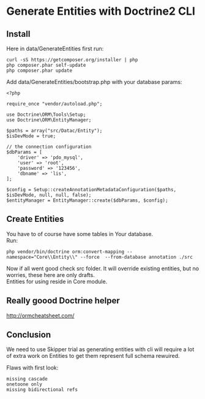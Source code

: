 # Generate Entities with Doctrine2 CLI 

## Install
Here in data/GenerateEntities first run:
    
    curl -sS https://getcomposer.org/installer | php
    php composer.phar self-update
    php composer.phar update

Add data/GenerateEntities/bootstrap.php with your database params:

    <?php

    require_once "vendor/autoload.php";

    use Doctrine\ORM\Tools\Setup;
    use Doctrine\ORM\EntityManager;

    $paths = array("src/Datac/Entity");
    $isDevMode = true;

    // the connection configuration
    $dbParams = [
        'driver' => 'pdo_mysql',
        'user' => 'root',
        'password' => '123456',
        'dbname' => 'lis',
    ];

    $config = Setup::createAnnotationMetadataConfiguration($paths, $isDevMode, null, null, false);
    $entityManager = EntityManager::create($dbParams, $config);

## Create Entities
You have to of course have some tables in Your database.  
Run:

    php vendor/bin/doctrine orm:convert-mapping --namespace="Core\\Entity\\" --force  --from-database annotation ./src

Now if all went good check src folder. It will override existing entities, but no worries, these here are only drafts.  
Entities for using reside in Core module.  

## Really goood Doctrine helper

http://ormcheatsheet.com/

## Conclusion
We need to use Skipper trial as generating entities with cli will require a lot of extra work on Entities to get them represent full schema rewuired.

Flaws with first look:

    missing cascade
    onetoone only
    missing bidirectional refs
